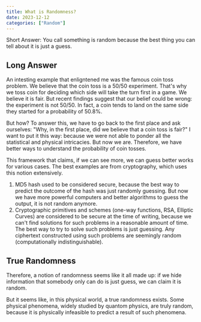 ```yaml
---
title: What is Randomness?
date: 2023-12-12
categories: ["Random"]
---
```


Short Answer: You call something is random because the best thing you can tell about it is just a guess.


## Long Answer

An intesting example that enligntened me was the famous coin toss problem.
We believe that the coin toss is a 50/50 experiment.
That's why we toss coin for deciding which side will take the turn first in a game. We believe it is fair.
But recent findings suggest that our belief could be wrong: the experiment is not 50/50.
In fact, a coin tends to land on the same side they started for a probability of 50.8%.

But how? To answer this, we have to go back to the first place and ask ourselves:
"Why, in the first place, did we believe that a coin toss is fair?"
I want to put it this way: because we were not able to ponder all the statistical and physical intricacies.
But now we are. Therefore, we have better ways to understand the probability of coin tosses.

This framework that claims, if we can see more, we can guess better works for various cases.
The best examples are from cryptography, which uses this notion extensively.

1. MD5 hash used to be considered secure, because the best way to predict the outcome of the hash was just randomly guessing. But now we have more powerful computers and better algorithms to guess the output, it is not random anymore.
2. Cryptographic primitives and schemes (one-way functions, RSA, Elliptic Curves) are considered to be secure at the time of writing, because we can't find solutions for such problems in a reasonable amount of time. The best way to try to solve such problems is just guessing. Any ciphertext constructed using such problems are seemingly random (computationally indistinguishable).


## True Randomness

Therefore, a notion of randomness seems like it all made up:
if we hide information that somebody only can do is just guess, we can claim it is random.

But it seems like, in this physical world, a true randomness exists.
Some physical phenomena, widely studied by quantom physics, are truly random,
because it is physically infeasible to predict a result of such phenomena.


